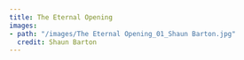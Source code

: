 ```yaml
---
title: The Eternal Opening
images:
- path: "/images/The Eternal Opening_01_Shaun Barton.jpg"
  credit: Shaun Barton
---
```

